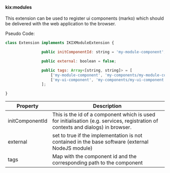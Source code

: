 #### kix:modules

This extension can be used to register ui components (marko) which should be delivered with the web application to the browser.

Pseudo Code:
```javascript
class Extension implements IKIXModuleExtension {

                public initComponentId: string = 'my-module-component';

                public external: boolean = false;

                public tags: Array<[string, string]> = [
                    ['my-module-component', 'my-components/my-module-component'],
                    ['my-ui-component', 'my-components/my-ui-component']                 
                ];

}
```

| Property        | Description                                                                                                                      |
| --------------- | -------------------------------------------------------------------------------------------------------------------------------- |
| initComponentId | This is the id of a component which is used for initialisation (e.g. services, registration of contexts and dialogs) in browser. |
| external        | set to true if the implementation is not contained in the base software (external NodeJS module)                                 |
| tags            | Map with the component id and the corresponding path to the component                                                            |